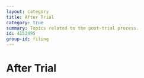 ```yaml
---
layout: category
title: After Trial
category: true
summary: Topics related to the post-trial process.
id: 4153495
group-id: filing
---
```


# After Trial


